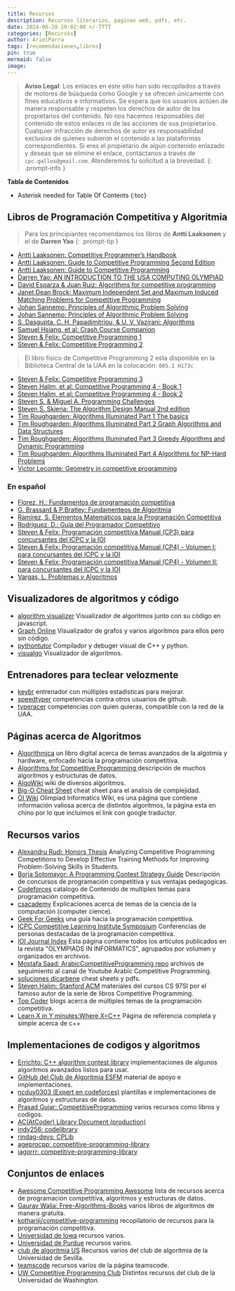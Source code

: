```yaml
---
title: Recursos
description: Recursos literarios, paginas web, pdfs, etc.
date: 2024-06-28 19:02:00 +/-TTTT
categories: [Recursos]
author: ArielParra 
tags: [recomendaciones,libros]
pin: true
mermaid: false
image:
---
```


> **Aviso Legal**: Los enlaces en este sitio han sido recopilados a través de motores de búsqueda como Google y se ofrecen únicamente con fines educativos e informativos. Se espera que los usuarios actúen de manera responsable y respeten los derechos de autor de los propietarios del contenido.
No nos hacemos responsables del contenido de estos enlaces ni de las acciones de sus propietarios. Cualquier infracción de derechos de autor es responsabilidad exclusiva de quienes subieron el contenido a las plataformas correspondientes.
Si eres el propietario de algún contenido enlazado y deseas que se elimine el enlace, contáctanos a través de `cpc.gallos@gmail.com`. Atenderemos tu solicitud a la brevedad.
{: .prompt-info }

__Tabla de Contenidos__
* Asterisk needed for Table Of Contents
{:toc} 


## Libros de Programación Competitiva y Algoritmia

> Para los principiantes recomendamos los libros de **Antti Laaksonen** y el de **Darren Yao**
{: .prompt-tip }

- [Antti Laaksonen: Competitive Programmer’s Handbook](https://cses.fi/book/book.pdf)
- [Antti Laaksonen: Guide to Competitive Programming Second Edition](https://edisciplinas.usp.br/pluginfile.php/7933913/course/section/6549987/Antti%20Laaksonen%20-%20Guide%20to%20Competitive%20Programming_%20Learning_Version2.pdf)
- [Antti Laaksonen: Guide to Competitive Programming](https://duoblogger.github.io/assets/pdf/memonvyftw/guide-t-cp.pdf)
- [Darren Yao: AN INTRODUCTION TO THE USA COMPUTING OLYMPIAD](https://darrenyao.com/usacobook/cpp.pdf)
- [David Esparza & Juan Ruiz: Algorithms for competitive programming](https://snip.dssr.ch/?8991f4d1321aa88f#ENKw1jdtBpZ7g57N3QgQLVpNSzZ4kaw1Xyeu4iMNodab)
- [Janet Dean Brock: Maximum Independent Set and Maximum Induced Matching Problems for Competitive Programming](https://libres.uncg.edu/ir/asu/f/Brock_Janet_Spring%202021_Thesis.pdf)
- [Johan Sannemo: Principles of Algorithmic Problem Solving](https://www.csc.kth.se/~jsannemo/slask/main.pdf)
- [Johan Sannemo: Principles of Algorithmic Problem Solving](https://www.csc.kth.se/~jsannemo/slask/main.pdf)
- [S. Dasgupta, C. H. Papadimitriou, & U. V. Vazirani: Algorithms](https://web.archive.org/web/20160113140911/http://algorithmics.lsi.upc.edu/docs/Dasgupta-Papadimitriou-Vazirani.pdf)
- [Samuel Hsiang, et al: Crash Course Companion](https://github.com/alwayswimmin/cs_guide/blob/master/guide.pdf)
- [Steven & Felix: Competitive Programming 1](https://www.comp.nus.edu.sg/~stevenha/myteaching/competitive_programming/cp1.pdf)
- [Steven & Felix: Competitive Programming 2](https://www.comp.nus.edu.sg/~stevenha/myteaching/competitive_programming/cp1.pdf)
> El libro fisico de Competitive Programming 2 esta disponible en la Biblioteca Central de la UAA en la colocación: `005.1 H173c`
- [Steven & Felix: Competitive Programming 3](https://files.gitter.im/SamZhangQingChuan/sam/DA1g/Steven-Halim_-Felix-Halim-Competitive-Programming-3_-The-New-Lower-Bound-of-Programming-Contests-Lulu.com-_2013_.pdf)
- [Steven Halim, et al: Competitive Programming 4 - Book 1](https://snip.dssr.ch/?f1dfc8775ddbbbf8#BvVR3kB2nnART3sKzBpuFNWHuV66Yy76X3ScvZF3sB18)
- [Steven Halim, et al: Competitive Programming 4 - Book 2](https://snip.dssr.ch/?f1dfc8775ddbbbf8#BvVR3kB2nnART3sKzBpuFNWHuV66Yy76X3ScvZF3sB18)
- [Steven S. & Miguel A. Programming Challenges](https://i.cs.hku.hk/~provinci/files/b2-programming_challenges.pdf)
- [Steven S. Skiena: The Algorithm Design Manual 2nd edition](https://mimoza.marmara.edu.tr/~msakalli/cse706_12/SkienaTheAlgorithmDesignManual.pdf)
- [Tim Roughgarden: Algorithms Illuminated Part 1 The basics](https://snip.dssr.ch/?2c91a6abfba4cce4#2KnzQf95YFvcYMvngZkzxGiJYN8h73tUc787oku61Ktw)
- [Tim Roughgarden: Algorithms Illuminated Part 2 Graph Algorithms and Data Structures](https://snip.dssr.ch/?2c91a6abfba4cce4#2KnzQf95YFvcYMvngZkzxGiJYN8h73tUc787oku61Ktw)
- [Tim Roughgarden: Algorithms Illuminated Part 3 Greedy Algorithms and Dynamic Programming](https://snip.dssr.ch/?2c91a6abfba4cce4#2KnzQf95YFvcYMvngZkzxGiJYN8h73tUc787oku61Ktw)
- [Tim Roughgarden: Algorithms Illuminated Part 4 Algorithms for NP-Hard Problems](https://snip.dssr.ch/?2c91a6abfba4cce4#2KnzQf95YFvcYMvngZkzxGiJYN8h73tUc787oku61Ktw)
- [Victor Lecomte: Geometry in competitive programming](https://dial.uclouvain.be/memoire/ucl/fr/object/thesis:14893/datastream/PDF_01/view)

### En español

- [Florez, H.: Fundamentos de programación competitiva](https://www.ecoeediciones.com/wp-content/uploads/2024/08/9789585082861_contenido.pdf)
- [G. Brassard & P.Bratley: Fundamenteos de Algoritmia](https://bonetblai.github.io/courses/ci2525/Brassard_Bratley_Fundamentals_of_Algorithmics_ES.pdf)
- [Ramírez, S. Elementos Matemáticos para la Programación Competitiva](https://web.archive.org/web/20240922235219/http://132.248.9.195/ptd2020/enero/0799978/0799978.pdf)
- [Rodriguez, D.: Guía del Programador Competitivo](https://www.ecci.edu.co/wp-content/uploads/2024/07/Guia-del-Programador.pdf)
- [Steven & Felix: Programación competitiva Manual (CP3) para concursantes del ICPC y la IOI](https://archive.org/download/manual-programacion-competitiva/manual-programacion-competitiva.pdf)
- [Steven & Felix: Programación competitiva Manual (CP4) - Volumen I: para concursantes del ICPC y la IOI](https://www.amazon.com/dp/841223801X)
- [Steven & Felix: Programación competitiva Manual (CP4) - Volumen II: para concursantes del ICPC y la IOI](https://www.amazon.com/dp/8412238028)
- [Vargas, L. Problemas y Algoritmos](https://drive.google.com/file/d/1PLOO3wLCnOVC_cODwiofahsRGeyoJeCU/view)

## Visualizadores de algoritmos y código

- [algorithm visualizer](https://algorithm-visualizer.org/) Visualizador de algoritmos junto con su código en javascript.
- [Graph Online](https://graphonline.ru/en) Visualizador de grafos y varios algoritmos para ellos pero sin código.
- [pythontutor](https://pythontutor.com/cpp.html#mode=edit) Compilador y debuger visual de C++ y python.
- [visualgo](https://visualgo.net/en) Visualizador de algoritmos.

## Entrenadores para teclear velozmente

- [keybr](https://www.keybr.com/) entrenador con múltiples estadisticas para mejorar.
- [speedtyper](https://speedtyper.dev/) competencias contra otros usuarios de github.
- [typeracer](https://play.typeracer.com/) competencias con quien quieras, compatible con la red de la UAA.

## Páginas acerca de Algoritmos

- [Algorithmica](https://en.algorithmica.org/) un libro digital acerca de temas avanzados de la algotmia y hardware, enfocado hacia la programación competitiva.
- [Algorithms for Competitive Programming ](https://cp-algorithms.com/) descripción de muchos algoritmos y estructuras de datos. 
- [AlgoWiki](https://wiki.algo.is/) wiki de diversos algoritmos.
- [Big-O Cheat Sheet](https://www.bigocheatsheet.com/) cheat sheet para el analisis de complejidad.
- [OI Wiki](https://1-oi--wiki-org.translate.goog/?_x_tr_enc=1&_x_tr_sl=zh-CN&_x_tr_tl=es&_x_tr_hl=es&_x_tr_pto=wapp) Olimpiad Informatics Wiki, es una página que contiene información valiosa acerca de distintos algoritmos, la página esta en chino por lo que incluimos el link con google traductor.

## Recursos varios

- [Alexandru Rudi: Honors Thesis](https://www.emorynlp.org/theses-dissertations/honors-thesis-2023-alexandru-rudi) Analyzing Competitive Programming Competitions to Develop Effective Training Methods for Improving Problem-Solving Skills in Students.
- [Borja Sotomayor: A Programming Contest Strategy Guide](https://people.cs.uchicago.edu/~borja/pubs/sigcse2016-programming-contests.pdf) Descripción de concursos de programación competitiva y sus ventajas pedagogicas.
- [Codeforces](https://codeforces.com/catalog) catalogo de Contenido de multiples temas para programación competitiva.
- [csacademy](https://csacademy.com/lessons/) Explicaciones acerca de temas de la ciencia de la computación (computer cience).
- [Geek For Geeks](https://www.geeksforgeeks.org/competitive-programming-a-complete-guide/) una guía hacia la programación competitiva.
- [ICPC Competitive Learning Institute Symposium](https://symposium.cli.u.icpc.global/) Conferencias de personas destacadas de la programación competitiva.
- [IOI Journal Index](https://ioinformatics.org/page/ioi-journal-index/44) Esta página contiene todos los artículos publicados en la revista "OLYMPIADS IN INFORMATICS", agrupados por volumen y organizados en archivos.
- [Mostafa Saad: ArabicCompetitiveProgramming repo](https://github.com/mostafa-saad/ArabicCompetitiveProgramming) archivos de seguimiento al canal de Youtube Arabic Competitive Programming.
- [soluciones dicarbene](https://dicarbene.github.io/solutions/resources_learn/) cheat sheets y pdfs.
- [Steven Halim: Stanford ACM](https://github.com/stevenhalim/stanfordacm) materiales del cursos CS 97SI por el famoso autor de la serie de libros Competitive Programming.
- [Top Coder](https://www.topcoder.com/thrive/tracks?track=Competitive%20Programming) blogs acerca de múltiples temas de la programación competitiva.
- [Learn X in Y minutes:Where X=C++](https://learnxinyminutes.com/docs/c++/) Página de referencia completa y simple acerca de c++

## Implementaciones de codigos y algoritmos

- [Errichto: C++ algorithm contest library](https://github.com/Errichto/contest_library) implementaciones de algunos algoritmos avanzados listos para usar.
- [GitHub del Club de Algoritmia ESFM](https://github.com/CPCESFM) material de apoyo e implementaciones.
- [ncduy0303 (Expert en codeforces)](https://ncduy0303.github.io/Competitive-Programming/) plantillas e implementaciones de algoritmos y estructuras de datos.
- [Prasad Gujar: CompetitiveProgramming](https://github.com/prasadgujar/CompetitiveProgramming) varios recursos como libros y codigos.
- [AC(AtCoder) Library Document (production)](https://github.com/atcoder/ac-library/)
- [indy256: codelibrary](https://github.com/indy256/codelibrary/)
- [rindag-devs: CPLib](https://github.com/rindag-devs/cplib)
- [ageprocpp: competitive-programming-library](https://ageprocpp.github.io/competitive-programming-library/)
- [iagorrr: competitive-programming-library](https://github.com/iagorrr/Competitive-Programming-Library)

## Conjuntos de enlaces

- [Awesome Competitive Programming Awesome](https://github.com/lnishan/awesome-competitive-programming) lista de recursos acerca de programación competitiva, algoritmos y estructuras de datos.
- [Gaurav Walia: Free-Algorithms-Books](https://github.com/GauravWalia19/Free-Algorithms-Books) varios libros de algoritmos de manera gratuita.
- [kothariji/competitive-programming](https://github.com/kothariji/competitive-programming) recopilatorio de recursos para la programación competitiva.
- [Universidad de Iowa](https://icpc.cs.iastate.edu/resources) recursos varios.
- [Universidad de Purdue](https://www.cs.purdue.edu/homes/ninghui/courses/390_Fall19/resources.html) recursos varios.
- [club de algoritmia US](https://clubalgoritmiaus.es/resources/) Recursos varios del club de algoritmia de la Universidad de Sevilla.
- [teamscode](https://www.teamscode.org/resources) recursos varios de la página teamscode.
- [UW Competitive Programming Club](https://uw-programming.netlify.app/resources/) Distintos recursos del club de la Universidad de Washington.
